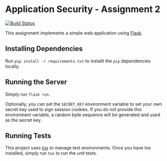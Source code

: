 # Application Security - Assignment 2

[![Build Status](https://travis-ci.org/bgottlob/app-sec-assignment2.svg?branch=master)](https://travis-ci.org/bgottlob/app-sec-assignment2)

This assignment implements a simple web application using [Flask](https://palletsprojects.com/p/flask/).

## Installing Dependencies

Run `pip install -r requirements.txt` to installt the `pip` dependencies locally.

## Running the Server

Simply run `flask run`.

Optionally, you can set the `SECRET_KEY` environment variable to set your own secret key used to sign session cookies.
If you do not provide this environment variable, a random byte sequence will be generated and used as the secret key.

## Running Tests

This project uses [tox](https://tox.readthedocs.io/en/latest/) to manage test environments.
Once you have tox installed, simply run `tox` to run the unit tests.
